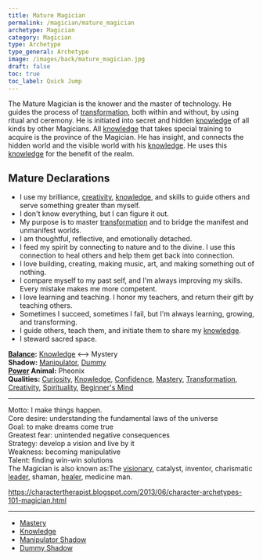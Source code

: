 ```yaml
---
title: Mature Magician
permalink: /magician/mature_magician
archetype: Magician
category: Magician
type: Archetype
type_general: Archetype
image: /images/back/mature_magician.jpg
draft: false
toc: true
toc_label: Quick Jump
---
```

 The Mature Magician is the knower and the master of technology. He guides the process of [transformation](/magician/body/creator/transformation), both within and without, by using ritual and ceremony. He is initiated into secret and hidden [knowledge](/magician/mature_magician/knowledge) of all kinds by other Magicians. All [knowledge](/magician/mature_magician/knowledge) that takes special training to acquire is the province of the Magician. He has insight, and connects the hidden world and the visible world with his [knowledge](/magician/mature_magician/knowledge). He uses this [knowledge](/magician/mature_magician/knowledge) for the benefit of the realm.  
  
  
## Mature Declarations  
- I use my brilliance, [creativity](/magician/body/creator/creativity), [knowledge](/magician/mature_magician/knowledge), and skills to guide others and serve something greater than myself.   
- I don't know everything, but I can figure it out.   
- My purpose is to master [transformation](/magician/body/creator/transformation) and to bridge the manifest and unmanifest worlds.  
- I am thoughtful, reflective, and emotionally detached.  
- I feed my spirit by connecting to nature and to the divine. I use this connection to heal others and help them get back into connection.   
- I love building, creating, making music, art, and making something out of nothing.   
- I compare myself to my past self, and I'm always improving my skills. Every mistake makes me more competent.   
- I love learning and teaching. I honor my teachers, and return their gift by teaching others.   
- Sometimes I succeed, sometimes I fail, but I'm always learning, growing, and transforming.  
- I guide others, teach them, and initiate them to share my [knowledge](/magician/mature_magician/knowledge).  
- I steward sacred space.  
  
**[Balance](/king/body/ruler_and_judge/balance):** [Knowledge](/magician/mature_magician/knowledge) <--> Mystery  
**Shadow:** [Manipulator](/magician/mature_magician/manipulator_shadow), [Dummy](/magician/mature_magician/dummy_shadow)  
**[Power](/king/mature_king/power) Animal:** Pheonix  
**Qualities:** [Curiosity](/magician/mind/sage/curiosity), [Knowledge](/magician/mature_magician/knowledge), [Confidence](/magician/heart/healer/confidence), [Mastery](/magician/mature_magician/mastery), [Transformation](/magician/body/creator/transformation), [Creativity](/magician/body/creator/creativity), [Spirituality](/magician/spirit/priest/spirituality), [Beginner's Mind](/magician/mind/sage/beginner's_mind)  
  
---  
  
Motto: I make things happen.  
Core desire: understanding the fundamental laws of the universe  
Goal: to make dreams come true  
Greatest fear: unintended negative consequences  
Strategy: develop a vision and live by it  
Weakness: becoming manipulative  
Talent: finding win-win solutions  
The Magician is also known as:The [visionary](/king/mind/visionary), catalyst, inventor, charismatic [leader](/king/spirit/leader), shaman, [healer](/magician/heart/healer), medicine man.  
  
https://charactertherapist.blogspot.com/2013/06/character-archetypes-101-magician.html  

---
- [Mastery](/magician/mature_magician/mastery)
- [Knowledge](/magician/mature_magician/knowledge)
- [Manipulator Shadow](/magician/mature_magician/manipulator_shadow)
- [Dummy Shadow](/magician/mature_magician/dummy_shadow)
